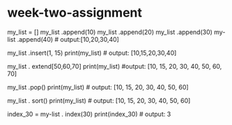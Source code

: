 # week-two-assignment   
my_list = []
my_list .append(10)
my_list .append(20)
my_list .append(30)
my-list .append(40) # output:[10,20,30,40]

my_list .insert(1,  15)
print(my_list)  # output: [10,15,20,30,40]

my_list . extend[50,60,70]
print(my_list)  #output: [10, 15, 20, 30, 40, 50, 60, 70]

my_list .pop()
print(my_list)  # output: [10, 15, 20, 30, 40, 50, 60]

my_list . sort()
print(my_list) # output: [10, 15, 20, 30, 40, 50, 60]

index_30 = my-list . index(30)
print(index_30) # output: 3
